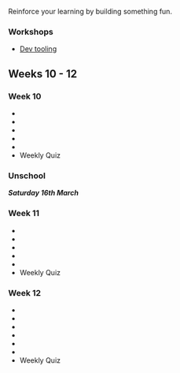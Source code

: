 Reinforce your learning by building something fun.

### Workshops

- [Dev tooling](/workshops/dev-tooling/)

## Weeks 10 - 12

### Week 10
- 
-
-
-
-
- Weekly Quiz

### Unschool

***Saturday 16th March***

### Week 11
- 
-
-
-
-
- Weekly Quiz


### Week 12
- 
- 
-
-
-
-
- Weekly Quiz



